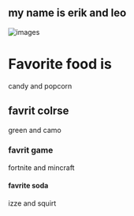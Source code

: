 ## my name is erik and leo
![images](https://user-images.githubusercontent.com/59803854/76440425-d5fdb780-638b-11ea-91cb-2bc0e7b8f24b.jpg)

# Favorite food is
candy and popcorn

## favrit colrse 
green and camo

### favrit game 
fortnite and mincraft

#### favrite soda 
izze and squirt
